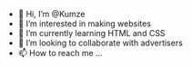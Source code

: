 - 👋 Hi, I’m @Kumze
- 👀 I’m interested in making websites
- 🌱 I’m currently learning HTML and CSS
- 💞️ I’m looking to collaborate with advertisers
- 📫 How to reach me ...

